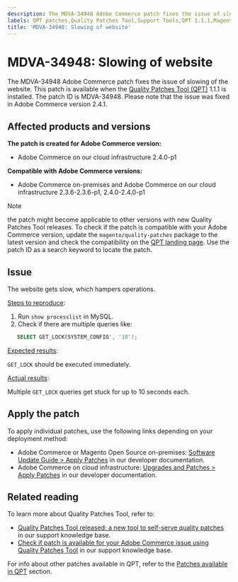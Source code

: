 ```yaml
---
description: The MDVA-34948 Adobe Commerce patch fixes the issue of slowing of the website. This patch is available when the [Quality Patches Tool (QPT)](https://support.magento.com/hc/en-us/articles/360047139492) 1.1.1 is installed. The patch ID is MDVA-34948. Please note that the issue was fixed in Adobe Commerce version 2.4.1.
labels: QPT patches,Quality Patches Tool,Support Tools,QPT 1.1.1,Magento Commerce,Magento Commerce Cloud,Adobe Commerce,on-premise,cloud infrastructure,2.4.1,2.4.0-p1,2.3.6,2.3.6-p1,slow website,MySQL,queries,Adobe Commerce,cloud infrastructure,on-premises
title: 'MDVA-34948: Slowing of website'
---
```


# MDVA-34948: Slowing of website

The MDVA-34948 Adobe Commerce patch fixes the issue of slowing of the website. This patch is available when the [Quality Patches Tool (QPT)](https://support.magento.com/hc/en-us/articles/360047139492) 1.1.1 is installed. The patch ID is MDVA-34948. Please note that the issue was fixed in Adobe Commerce version 2.4.1.

## Affected products and versions

**The patch is created for Adobe Commerce version:**

* Adobe Commerce on our cloud infrastructure 2.4.0-p1

**Compatible with Adobe Commerce versions:**

* Adobe Commerce on-premises and Adobe Commerce on our cloud infrastructure 2.3.6-2.3.6-p1, 2.4.0-2.4.0-p1

>[!NOTE]
>
>the patch might become applicable to other versions with new Quality Patches Tool releases. To check if the patch is compatible with your Adobe Commerce version, update the `magento/quality-patches` package to the latest version and check the compatibility on the [QPT landing page](https://devdocs.magento.com/quality-patches/tool.html#patch-grid). Use the patch ID as a search keyword to locate the patch.

## Issue

The website gets slow, which hampers operations.

<u>Steps to reproduce</u>:

1. Run `show processlist` in MySQL.
1. Check if there are multiple queries like:

```sql
   SELECT GET_LOCK(SYSTEM_CONFIG', '10');
```

<u>Expected results</u>:

`GET_LOCK` should be executed immediately.

<u>Actual results</u>:

Multiple `GET_LOCK` queries get stuck for up to 10 seconds each.

## Apply the patch

To apply individual patches, use the following links depending on your deployment method:

* Adobe Commerce or Magento Open Source on-premises: [Software Update Guide > Apply Patches](https://devdocs.magento.com/guides/v2.4/comp-mgr/patching/mqp.html) in our developer documentation.
* Adobe Commerce on cloud infrastructure: [Upgrades and Patches > Apply Patches](https://devdocs.magento.com/cloud/project/project-patch.html) in our developer documentation. 

## Related reading

To learn more about Quality Patches Tool, refer to:

* [Quality Patches Tool released: a new tool to self-serve quality patches](https://support.magento.com/hc/en-us/articles/360047139492) in our support knowledge base.
* [Check if patch is available for your Adobe Commerce issue using Quality Patches Tool](https://support.magento.com/hc/en-us/articles/360047125252) in our support knowledge base.

For info about other patches available in QPT, refer to the [Patches available in QPT](https://support.magento.com/hc/en-us/sections/360010506631-Patches-available-in-QPT-tool-) section.